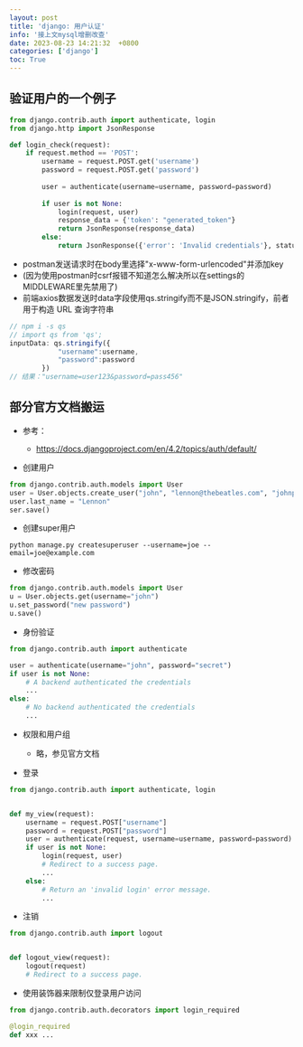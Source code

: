 ```yaml
---
layout: post
title: 'django: 用户认证'
info: '接上文mysql增删改查'
date: 2023-08-23 14:21:32  +0800
categories: ['django']
toc: True
---
```


## 验证用户的一个例子


```py
from django.contrib.auth import authenticate, login
from django.http import JsonResponse

def login_check(request):
    if request.method == 'POST':
        username = request.POST.get('username')
        password = request.POST.get('password')
        
        user = authenticate(username=username, password=password)
        
        if user is not None:
            login(request, user)
            response_data = {'token': "generated_token"}
            return JsonResponse(response_data)
        else:
            return JsonResponse({'error': 'Invalid credentials'}, status=400)

```

- postman发送请求时在body里选择"x-www-form-urlencoded"并添加key
- (因为使用postman时csrf报错不知道怎么解决所以在settings的MIDDLEWARE里先禁用了)
- 前端axios数据发送时data字段使用qs.stringify而不是JSON.stringify，前者用于构造 URL 查询字符串
```js
// npm i -s qs
// import qs from 'qs';
inputData: qs.stringify({
            "username":username,
            "password":password
        })
// 结果："username=user123&password=pass456"
```



## 部分官方文档搬运

- 参考：
  - https://docs.djangoproject.com/en/4.2/topics/auth/default/


- 创建用户

```py
from django.contrib.auth.models import User
user = User.objects.create_user("john", "lennon@thebeatles.com", "johnpassword")
user.last_name = "Lennon"
ser.save()
```

- 创建super用户

```
python manage.py createsuperuser --username=joe --email=joe@example.com
```

- 修改密码

```py
from django.contrib.auth.models import User
u = User.objects.get(username="john")
u.set_password("new password")
u.save()
```


- 身份验证

```py
from django.contrib.auth import authenticate

user = authenticate(username="john", password="secret")
if user is not None:
    # A backend authenticated the credentials
    ...
else:
    # No backend authenticated the credentials
    ...
```


- 权限和用户组
  - 略，参见官方文档


- 登录

```py
from django.contrib.auth import authenticate, login


def my_view(request):
    username = request.POST["username"]
    password = request.POST["password"]
    user = authenticate(request, username=username, password=password)
    if user is not None:
        login(request, user)
        # Redirect to a success page.
        ...
    else:
        # Return an 'invalid login' error message.
        ...
```


- 注销

```py
from django.contrib.auth import logout


def logout_view(request):
    logout(request)
    # Redirect to a success page.
```

- 使用装饰器来限制仅登录用户访问

```py
from django.contrib.auth.decorators import login_required

@login_required
def xxx ...
```





